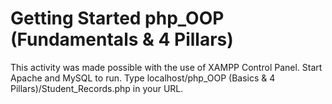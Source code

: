 # Getting Started php_OOP (Fundamentals & 4 Pillars)

This activity was made possible with the use of XAMPP Control Panel. Start Apache and MySQL to run.
Type localhost/php_OOP (Basics & 4 Pillars)/Student_Records.php in your URL.


